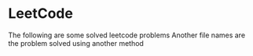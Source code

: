 # LeetCode
The following are some solved leetcode problems
Another file names are the problem solved using another method

